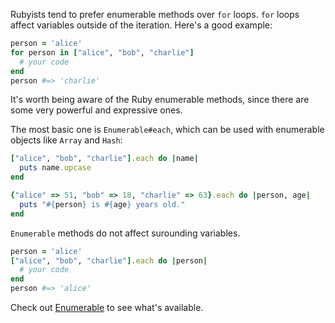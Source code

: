 Rubyists tend to prefer enumerable methods over `for` loops. `for` loops affect variables
outside of the iteration. Here's a good example:

```ruby
person = 'alice'
for person in ["alice", "bob", "charlie"]
  # your code
end
person #=> 'charlie'
```

It's worth being aware of the Ruby enumerable methods, since there are some
very powerful and expressive ones.

The most basic one is `Enumerable#each`, which can be used with enumerable
objects like `Array` and `Hash`:

```ruby
["alice", "bob", "charlie"].each do |name|
  puts name.upcase
end
```

```ruby
{"alice" => 51, "bob" => 18, "charlie" => 63}.each do |person, age|
  puts "#{person} is #{age} years old."
end
```

`Enumerable` methods do not affect surounding variables.

```ruby
person = 'alice'
["alice", "bob", "charlie"].each do |person|
  # your code
end
person #=> 'alice'
```

Check out [Enumerable](http://ruby-doc.org/core-2.1.2/Enumerable.html) to see what's available.
